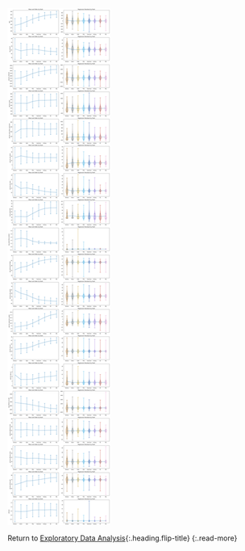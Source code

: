 ![01](/assets/img/eda/eda_02.png)

Return to [Exploratory Data Analysis](/320_FP/pages/exploratory_data_analysis/#modeling-the-transformed-data){:.heading.flip-title}
{:.read-more}